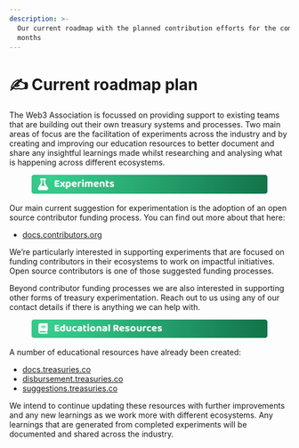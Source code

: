 ```yaml
---
description: >-
  Our current roadmap with the planned contribution efforts for the coming
  months
---
```


# ✍️ Current roadmap plan

The Web3 Association is focussed on providing support to existing teams that are building out their own treasury systems and processes. Two main areas of focus are the facilitation of experiments across the industry and by creating and improving our education resources to better document and share any insightful learnings made whilst researching and analysing what is happening across different ecosystems.



<figure><img src="../.gitbook/assets/experiments-title.png" alt=""><figcaption></figcaption></figure>

Our main current suggestion for experimentation is the adoption of an open source contributor funding process. You can find out more about that here:

* [docs.contributors.org](https://docs.contributors.org)

We’re particularly interested in supporting experiments that are focused on funding contributors in their ecosystems to work on impactful initiatives. Open source contributors is one of those suggested funding processes.

Beyond contributor funding processes we are also interested in supporting other forms of treasury experimentation. Reach out to us using any of our contact details if there is anything we can help with.



<figure><img src="../.gitbook/assets/educational-resources.png" alt=""><figcaption></figcaption></figure>

A number of educational resources have already been created:

* [docs.treasuries.co](http://docs.treasuries.co)
* [disbursement.treasuries.co](http://disbursement.treasuries.co)
* [suggestions.treasuries.co](http://suggestions.treasuries.co)

We intend to continue updating these resources with further improvements and any new learnings as we work more with different ecosystems. Any learnings that are generated from completed experiments will be documented and shared across the industry.
